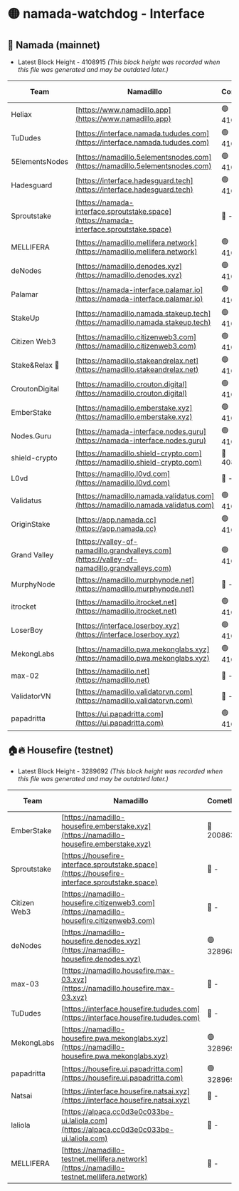 # 🟡 namada-watchdog - Interface

## 🚀 Namada (mainnet)
- Latest Block Height - 4108915 *(This block height was recorded when this file was generated and may be outdated later.)*

| Team | Namadillo | CometBFT | Indexer | MASP Indexer |
|-|-|-|-|-|
| Heliax | [https://www.namadillo.app](https://www.namadillo.app) | 🟢 4108884 | 🟢 4108884 | 🟡 4108804 |
| TuDudes | [https://interface.namada.tududes.com](https://interface.namada.tududes.com) | 🟢 4108884 | 🟢 4108884 | 🟡 4108804 |
| 5ElementsNodes | [https://namadillo.5elementsnodes.com](https://namadillo.5elementsnodes.com) | 🟢 4108885 | 🟢 4108885 | 🟡 4108804 |
| Hadesguard | [https://interface.hadesguard.tech](https://interface.hadesguard.tech) | 🟢 4108885 | 🟢 4108885 | 🟡 4108804 |
| Sproutstake | [https://namada-interface.sproutstake.space](https://namada-interface.sproutstake.space) | 🔴 - | 🔴 3738134 | 🔴 - |
| MELLIFERA | [https://namadillo.mellifera.network](https://namadillo.mellifera.network) | 🟢 4108890 | 🟢 4108890 | 🔴 3765769 |
| deNodes | [https://namadillo.denodes.xyz](https://namadillo.denodes.xyz) | 🟢 4108891 | 🟢 4108891 | 🟡 4108804 |
| Palamar | [https://namada-interface.palamar.io](https://namada-interface.palamar.io) | 🟢 4108892 | 🟢 4108892 | 🟡 4108804 |
| StakeUp | [https://namadillo.namada.stakeup.tech](https://namadillo.namada.stakeup.tech) | 🟢 4108893 | 🟢 4108892 | 🟢 4108892 |
| Citizen Web3 | [https://namadillo.citizenweb3.com](https://namadillo.citizenweb3.com) | 🟢 4108893 | 🟢 4108893 | 🟢 4108892 |
| Stake&Relax 🦥 | [https://namadillo.stakeandrelax.net](https://namadillo.stakeandrelax.net) | 🟢 4108894 | 🟢 4108894 | 🔴 3765769 |
| CroutonDigital | [https://namadillo.crouton.digital](https://namadillo.crouton.digital) | 🟢 4108895 | 🟢 4108895 | 🟢 4108892 |
| EmberStake | [https://namadillo.emberstake.xyz](https://namadillo.emberstake.xyz) | 🟢 4108895 | 🟢 4108895 | 🟢 4108892 |
| Nodes.Guru | [https://namada-interface.nodes.guru](https://namada-interface.nodes.guru) | 🟢 4108896 | 🟢 4108896 | 🟢 4108892 |
| shield-crypto | [https://namadillo.shield-crypto.com](https://namadillo.shield-crypto.com) | 🔴 4089001 | 🔴 - | 🔴 - |
| L0vd | [https://namadillo.l0vd.com](https://namadillo.l0vd.com) | 🔴 - | 🔴 - | 🔴 - |
| Validatus | [https://namadillo.namada.validatus.com](https://namadillo.namada.validatus.com) | 🟢 4108904 | 🟢 4108904 | 🔴 3819812 |
| OriginStake | [https://app.namada.cc](https://app.namada.cc) | 🟢 4108905 | 🟢 4108905 | 🟢 4108892 |
| Grand Valley | [https://valley-of-namadillo.grandvalleys.com](https://valley-of-namadillo.grandvalleys.com) | 🟢 4108905 | 🟢 4108905 | 🟢 4108892 |
| MurphyNode | [https://namadillo.murphynode.net](https://namadillo.murphynode.net) | 🔴 - | 🔴 - | 🔴 - |
| itrocket | [https://namadillo.itrocket.net](https://namadillo.itrocket.net) | 🟢 4108908 | 🟢 4108908 | 🟢 4108892 |
| LoserBoy | [https://interface.loserboy.xyz](https://interface.loserboy.xyz) | 🟢 4108908 | 🟢 4108908 | 🟢 4108892 |
| MekongLabs | [https://namadillo.pwa.mekonglabs.xyz](https://namadillo.pwa.mekonglabs.xyz) | 🟢 4108909 | 🟢 4108909 | 🟢 4108892 |
| max-02 | [https://namadillo.net](https://namadillo.net) | 🔴 - | 🔴 - | 🔴 - |
| ValidatorVN | [https://namadillo.validatorvn.com](https://namadillo.validatorvn.com) | 🔴 - | 🔴 - | 🔴 - |
| papadritta | [https://ui.papadritta.com](https://ui.papadritta.com) | 🟢 4108915 | 🟢 4108915 | 🟢 4108892 |

## 🏠🔥 Housefire (testnet)
- Latest Block Height - 3289692 *(This block height was recorded when this file was generated and may be outdated later.)*

| Team | Namadillo | CometBFT | Indexer | MASP Indexer |
|-|-|-|-|-|
| EmberStake | [https://namadillo-housefire.emberstake.xyz](https://namadillo-housefire.emberstake.xyz) | 🔴 2008636 | 🔴 - | 🔴 - |
| Sproutstake | [https://housefire-interface.sproutstake.space](https://housefire-interface.sproutstake.space) | 🔴 - | 🔴 - | 🔴 - |
| Citizen Web3 | [https://namadillo-housefire.citizenweb3.com](https://namadillo-housefire.citizenweb3.com) | 🔴 - | 🔴 - | 🔴 - |
| deNodes | [https://namadillo-housefire.denodes.xyz](https://namadillo-housefire.denodes.xyz) | 🟢 3289681 | 🟢 3289681 | 🟡 3289429 |
| max-03 | [https://namadillo.housefire.max-03.xyz](https://namadillo.housefire.max-03.xyz) | 🔴 - | 🔴 - | 🔴 - |
| TuDudes | [https://interface.housefire.tududes.com](https://interface.housefire.tududes.com) | 🔴 - | 🔴 - | 🔴 - |
| MekongLabs | [https://namadillo-housefire.pwa.mekonglabs.xyz](https://namadillo-housefire.pwa.mekonglabs.xyz) | 🟢 3289691 | 🟢 3289691 | 🟡 3289429 |
| papadritta | [https://housefire.ui.papadritta.com](https://housefire.ui.papadritta.com) | 🟢 3289692 | 🟢 3289692 | 🟡 3289429 |
| Natsai | [https://interface.housefire.natsai.xyz](https://interface.housefire.natsai.xyz) | 🔴 - | 🔴 - | 🔴 - |
| laliola | [https://alpaca.cc0d3e0c033be-ui.laliola.com](https://alpaca.cc0d3e0c033be-ui.laliola.com) | 🔴 - | 🔴 - | 🔴 - |
| MELLIFERA | [https://namadillo-testnet.mellifera.network](https://namadillo-testnet.mellifera.network) | 🔴 - | 🔴 2778001 | 🔴 2607259 |

